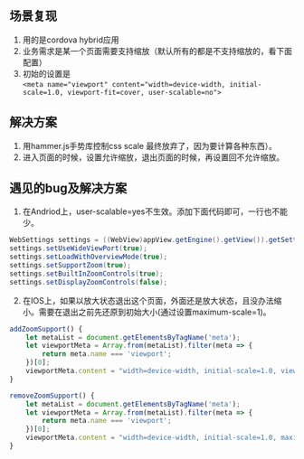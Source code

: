 ## 场景复现

1. 用的是cordova hybrid应用
2. 业务需求是某一个页面需要支持缩放（默认所有的都是不支持缩放的，看下面配置）
3. 初始的设置是  
`<meta name="viewport" content="width=device-width, initial-scale=1.0, viewport-fit=cover, user-scalable=no">`

## 解决方案
1. 用hammer.js手势库控制css scale 最终放弃了，因为要计算各种东西）。
2. 进入页面的时候，设置允许缩放，退出页面的时候，再设置回不允许缩放。

## 遇见的bug及解决方案
1. 在Andriod上，user-scalable=yes不生效。添加下面代码即可，一行也不能少。
```java
WebSettings settings = ((WebView)appView.getEngine().getView()).getSettings();
settings.setUseWideViewPort(true);
settings.setLoadWithOverviewMode(true);
settings.setSupportZoom(true);
settings.setBuiltInZoomControls(true);
settings.setDisplayZoomControls(false);
```
2. 在IOS上，如果以放大状态退出这个页面，外面还是放大状态，且没办法缩小。需要在退出之前先还原到初始大小(通过设置maximum-scale=1)。
```js
addZoomSupport() {
    let metaList = document.getElementsByTagName('meta');
    let viewportMeta = Array.from(metaList).filter(meta => {
        return meta.name === 'viewport';
    })[0];
    viewportMeta.content = "width=device-width, initial-scale=1.0, viewport-fit=cover, user-scalable=yes";
}

removeZoomSupport() {
    let metaList = document.getElementsByTagName('meta');
    let viewportMeta = Array.from(metaList).filter(meta => {
        return meta.name === 'viewport';
    })[0];
    viewportMeta.content = "width=device-width, initial-scale=1.0, maximum-scale=1.0, viewport-fit=cover, user-scalable=no";
}
```

